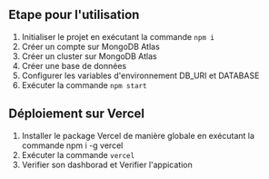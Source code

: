 ## Etape pour l'utilisation

1. Initialiser le projet en exécutant la commande `npm i`
2. Créer un compte sur MongoDB Atlas
3. Créer un cluster sur MongoDB Atlas
4. Créer une base de données
5. Configurer les variables d'environnement DB_URI et DATABASE
6. Exécuter la commande `npm start`

## Déploiement sur Vercel

1. Installer le package Vercel de manière globale en exécutant la commande npm i -g vercel
2. Exécuter la commande `vercel`
3. Verifier son dashborad et Verifier l'appication
